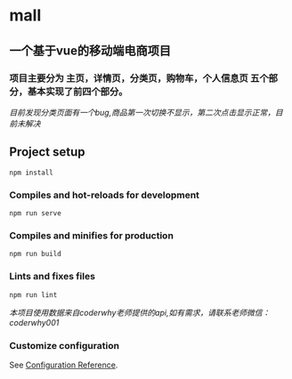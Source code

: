 # mall

## 一个基于vue的移动端电商项目
### 项目主要分为 主页，详情页，分类页，购物车，个人信息页 五个部分，基本实现了前四个部分。
*目前发现分类页面有一个bug,商品第一次切换不显示，第二次点击显示正常，目前未解决*
## Project setup
```
npm install
```

### Compiles and hot-reloads for development
```
npm run serve
```

### Compiles and minifies for production
```
npm run build
```

### Lints and fixes files
```
npm run lint
```
*本项目使用数据来自coderwhy老师提供的api,如有需求，请联系老师微信：coderwhy001*
### Customize configuration
See [Configuration Reference](https://cli.vuejs.org/config/).
